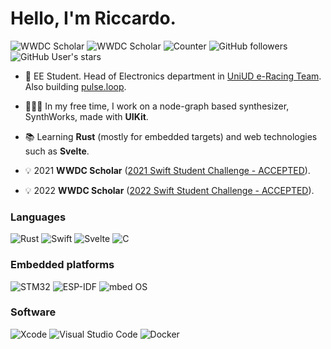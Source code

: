 # Hello, I'm Riccardo.
![WWDC Scholar](https://img.shields.io/badge/-2021%20WWDC%20Scholar-000000?style=for-the-badge&logo=apple&logoColor=white)
![WWDC Scholar](https://img.shields.io/badge/-2022%20WWDC%20Scholar-000000?style=for-the-badge&logo=apple&logoColor=white)
![Counter](https://shields-io-visitor-counter.herokuapp.com/badge?page=persello.persello&label=Profile%20Views&labelColor=000000&logo=GitHub&logoColor=FFFFFF&color=1D70B8&style=for-the-badge)
![GitHub followers](https://img.shields.io/github/followers/persello?color=1D70B8&labelColor=000000&logo=github&style=for-the-badge)
![GitHub User's stars](https://img.shields.io/github/stars/persello?affiliations=OWNER&color=1D70B8&labelColor=000000&logo=github&style=for-the-badge)

- 🔋 EE Student. Head of Electronics department in [UniUD e-Racing Team](https://formulasae.uniud.it). Also building [pulse.loop](https://github.com/pulse-loop).

- 🧑🏻‍💻 In my free time, I work on a node-graph based synthesizer, SynthWorks, made with **UIKit**.

- 📚 Learning **Rust** (mostly for embedded targets) and web technologies such as **Svelte**.

- 💡 2021 **WWDC Scholar** ([2021 Swift Student Challenge - ACCEPTED](https://github.com/persello/ssc21)).

- 💡 2022 **WWDC Scholar** ([2022 Swift Student Challenge - ACCEPTED](https://github.com/persello/ssc22)).

### Languages

![Rust](https://img.shields.io/badge/-Rust-000000?style=for-the-badge&logo=rust&logoColor=white)
![Swift](https://img.shields.io/badge/-Swift-FA7343?style=for-the-badge&logo=swift&logoColor=white)
![Svelte](https://img.shields.io/badge/-Svelte-FF3E00?style=for-the-badge&logo=svelte&logoColor=white)
![C](https://img.shields.io/badge/-C-00599C?style=for-the-badge&logo=cplusplus&logoColor=white)

### Embedded platforms

![STM32](https://img.shields.io/badge/-STM32-03234B?style=for-the-badge&logo=stmicroelectronics&logoColor=white)
![ESP-IDF](https://img.shields.io/badge/-Espressif%20IDF-E7352C?style=for-the-badge&logo=espressif&logoColor=white)
![mbed OS](https://img.shields.io/badge/-mbed%20OS-0091BD?style=for-the-badge&logo=arm&logoColor=white)

### Software

![Xcode](https://img.shields.io/badge/-Xcode-147EFB?style=for-the-badge&logo=xcode&logoColor=white)
![Visual Studio Code](https://img.shields.io/badge/-VS%20Code-007ACC?style=for-the-badge&logo=visual%20studio%20code&logoColor=white)
![Docker](https://img.shields.io/badge/-Docker-2496ED?style=for-the-badge&logo=docker&logoColor=white)
